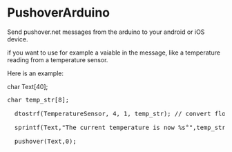 PushoverArduino
===============

Send pushover.net messages from the arduino to your android or iOS device.

if you want to use for example a vaiable in the message, like a temperature reading from a temperature sensor.

Here is an example:

char Text[40];

  <pre>char temp_str[8];

  dtostrf(TemperatureSensor, 4, 1, temp_str); // convert float value from temperature sensor reading to a string, where TemperatureSensor is a variable defined from a temperature sensor value

  sprintf(Text,"The current temperature is now %s°",temp_str);

  pushover(Text,0);</pre>

